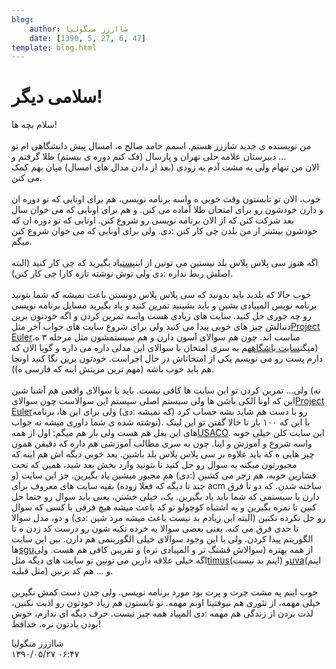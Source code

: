 ```yaml
---
blog:
    author: شااززز منگولیا
    date: [1390, 5, 27, 6, 47]
template: blog.html
---
```

# سلامی دیگر!

<div class="cnt">
سلام بچه ها!<br/><br/>من نویسنده ی جدید شاززز هستم. اسمم حامد صالح ه، امسال پیش دانشگاهی ام تو دبیرستان علامه حلی تهران و پارسال (فک کنم دوره ی بیستم) طلا گرفتم و ...<br/>الان من تنهام ولی یه مشت آدم به زودی (بعد از دادن مدال های امسال) میان بهم کمک می کنن.<br/><br/>خوب، الان تو تابستون وقت خوبی ه واسه برنامه نویسی، هم برای اونایی که تو دوره ان و دارن خودشون رو برای امتحان طلا آماده می کنن. و هم برای اونایی که می خوان سال بعد شرکت کنن که از الان برنامه نویسی رو شروع کنن. اونایی که تو دوره ان که خودشون بیشتر از من بلدن چی کار کنن :دی. ولی برای اونایی که می خوان شروع کنن میگم.<br/><br/>اگه هنوز سی پلاس پلاس بلد نیستین می تونین از این<a href="http://shaazzz.blogfa.com/post-104.aspx">پست</a>یاد بگیرید که چی کار کنید (البته اصلش ربط نداره :دی ولی توش نوشته تازه کارا چی کار کنن).<br/><br/>خوب حالا که بلدید باید بدونید که سی پلاس پلاس دونستن باعث نمیشه که شما بتونید برنامه نویس المپیادی بشین و باید بشینید تمرین کنید و یاد بگیرید مسایل برنامه نویسی رو چه جوری حل کنید. سایت های زیادی هست واسه تمرین کردن و اگه خودتون برین دنبالش چیز های خوبی پیدا می کنید ولی برای شروع سایت های جواب آخر مثل<a href="http://projecteuler.net/">Project Euler</a>مناسب اند. چون هم سوالای آسون دارن و هم سیستمشون مثل مرحله ۳ ه. (میگن<a href="http://learn.inoi.ir/">سایت باشگاه</a>هم یه سری امتحان با سوالای این مدلی داره می ذاره و گویا الان که دارم پست رو می نویسم یکی از امتحاناش در حال اجراست. خودتون برین نگا کنید اونجا هم باید خوب باشه (مهم ترین مزیتش اینه که فارسی ه)).<br/><br/>ولی... تمرین کردن تو این سایت ها کافی نیست. باید با سوالای واقعی هم آشنا شین (نه این که اونا الکی باشن ها ولی سیستم اصلی سیستم این سوالاست چون سوالای<a href="http://projecteuler.net/">Project Euler</a>رو با دست هم شاید بشه حساب کرد (که نمیشه :دی) ولی برای این ها، برنامه نوشته شده ی شما داوری میشه نه جواب). با این که ۱۰۰ بار تا حالا گفتن تو این لینک های این بغل هم هست ولی باز هم میگم: اول از همه<a href="http://train.usaco.org/usacogate">USACO</a>. این سایت کلن خیلی خوبه واسه شروع و آموزش و اینا. چون یه سری مطالب آموزشی هم داره که دقیقن همون چیز هایی ه که باید علاوه بر سی پلاس پلاس بلد باشین. بعد خوبی دیگه اش هم اینه که مجبورتون میکنه یه سوال رو حل کنید تا بتونید وارد بخش بعد شید، همین که تحت فشارین خوبه، هم زجر می کشین (:دی) هم مجبور میشین یاد بگیرین. جز این سایت (و چند تا دیگه که فعلا زوده) بقیه سایت های معروف برای acm ساخته شدن. که دو تا فرق دارن با سیستمی که شما باید یاد بگیرین. یک، خیلی خشنن، یعنی باید سوال رو حتما حل کنین تا نمره بگیرین و یه اشتباه کوچولو تو کد باعث میشه هیچ فرقی با کسی که سوال رو حل نکرده نکنین (البته این زیادم بد نیست باعث میشه مرد شین :دی) و دو، مدل سوالا تا حدی فرق می کنه. یعنی بعضی سوالا یه خرده تکیه شون رو درست کد زدن ه تا الگوریتم پیدا کردن. ولی با این وجود سوالای خیلی الگوریتمی هم دارن. بین این سایت ها<a href="http://acm.sgu.ru/">sgu</a>از همه بهتره (سوالاش قشنگ تر و المپیادی تره) و تقریبن کافی هم هست. ولی اگه خیلی علاقه دارین می تونین تو سایت های دیگه مثل<a href="http://acm.timus.ru/">timus</a>(اینم بد نیست) و<a href="http://uva.onlinejudge.org/">uva</a>(اینم مثل قبلیه) و ... هم کد بزنین.<br/><br/>خوب اینم یه مشت چرت و پرت بود مورد برنامه نویسی. ولی جدن دست کمش نگیرین خیلی مهمه، از تئوری هم نیوفتینا اونم مهمه. تو تابستون هم زیاد خودتون رو اذیت نکنین، لذت بردن از زندگی هم مهمه :دی المپیاد همه چیز نیست. حرف دیگه ای ندارم، خوش بودن یادتون نره، خدافظ!<br/><p></p>
</div>

<div class="blog-info">
    <div class="blog-author">شااززز منگولیا</div>
    <div class="blog-date">۱۳۹۰/۰۵/۲۷ ۰۶:۴۷</div>
</div>


